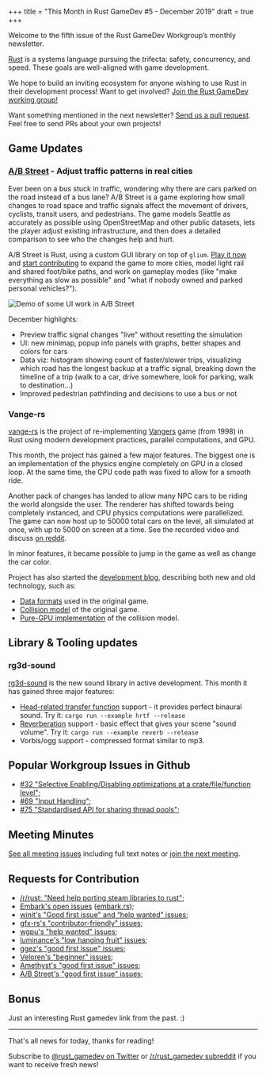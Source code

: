 +++
title = "This Month in Rust GameDev #5 - December 2019"
draft = true
+++

<!-- markdownlint-disable no-trailing-punctuation -->

Welcome to the fifth issue of the Rust GameDev Workgroup’s
monthly newsletter.

[Rust] is a systems language pursuing the trifecta:
safety, concurrency, and speed.
These goals are well-aligned with game development.

We hope to build an inviting ecosystem for anyone wishing
to use Rust in their development process!
Want to get involved? [Join the Rust GameDev working group!][join]

Want something mentioned in the next newsletter?
[Send us a pull request][pr].
Feel free to send PRs about your own projects!

[Rust]: https://rust-lang.org
[join]: https://github.com/rust-gamedev/wg#join-the-fun
[pr]: https://github.com/rust-gamedev/rust-gamedev.github.io

<!--
Ideal section structure is:

```
### [Title]

![image/GIF description](image link)

A paragraph or two with a summary and [useful links].

_Discussions:
[/r/rust](https://reddit.com/r/rust/todo),
[twitter](https://twitter.com/todo/status/123456)_

[Title]: https://first.link
[useful links]: https://other.link
```

Discussion links are added only if they contain
some actual interesting discussions.

If needed, a section can be split into subsections with a "------" delimiter.
-->

## Game Updates

### [A/B Street][abstreet] - Adjust traffic patterns in real cities

Ever been on a bus stuck in traffic, wondering why there are cars parked on the
road instead of a bus lane? A/B Street is a game exploring how small changes to
road space and traffic signals affect the movement of drivers, cyclists,
transit users, and pedestrians. The game models Seattle as accurately as
possible using OpenStreetMap and other public datasets, lets the player adjust
existing infrastructure, and then does a detailed comparison to see who the
changes help and hurt.

A/B Street is Rust, using a custom GUI library on top of `glium`. [Play it
now](https://github.com/dabreegster/abstreet/blob/master/docs/INSTRUCTIONS.md)
and [start contributing](https://github.com/dabreegster/abstreet/issues) to
expand the game to more cities, model light rail and shared foot/bike paths,
and work on gameplay modes (like "make everything as slow as possible" and
"what if nobody owned and parked personal vehicles?").

![Demo of some UI work in A/B Street](abstreet.gif)

December highlights:

- Preview traffic signal changes "live" without resetting the simulation
- UI: new minimap, popup info panels with graphs, better shapes and colors for
  cars
- Data viz: histogram showing count of faster/slower trips, visualizing which
  road has the longest backup at a traffic signal, breaking down the timeline
  of a trip (walk to a car, drive somewhere, look for parking, walk to
  destination...)
- Improved pedestrian pathfinding and decisions to use a bus or not

[abstreet]: https://github.com/dabreegster/abstreet#ab-street

### Vange-rs

[vange-rs](https://github.com/kvark/vange-rs) is the project of re-implementing [Vangers](https://en.wikipedia.org/wiki/Vangers) game (from 1998) in Rust using modern development practices, parallel computations, and GPU.

This month, the project has gained a few major features. The biggest one is an implementation of the physics engine completely on GPU in a closed loop. At the same time, the CPU code path was fixed to allow for a smooth ride.

Another pack of changes has landed to allow many NPC cars to be riding the world alongside the user. The renderer has shifted towards being completely instanced, and CPU physics computations were parallelized. The game can now host up to 50000 total cars on the level, all simulated at once, with up to 5000 on screen at a time. See the recorded video and discuss [on reddit](https://www.reddit.com/r/rust_gamedev/comments/eg3k6x/spawning_4k_of_cars_in_vangers/).

In minor features, it became possible to jump in the game as well as change the car color.

Project has also started the [development blog](http://kvark.github.io/vange-rs/), describing both new and old technology, such as:
  - [Data formats](https://kvark.github.io/vange-rs/2019/12/12/data-formats.html) used in the original game.
  - [Collision model](https://kvark.github.io/vange-rs/2019/12/17/collision-model.html) of the original game.
  - [Pure-GPU implementation](https://kvark.github.io/vange-rs/2019/12/19/gpu-collisions.html) of the collision model.

## Library & Tooling updates

### rg3d-sound

[rg3d-sound](https://github.com/mrDIMAS/rg3d-sound) is the new sound library in active development. This month it has gained three major features: 

- [Head-related transfer function](https://en.wikipedia.org/wiki/Head-related_transfer_function) support - it provides perfect binaural sound. Try it: `cargo run --example hrtf --release`
- [Reverberation](https://en.wikipedia.org/wiki/Reverberation) support - basic effect that gives your scene "sound volume". Try it: `cargo run --example reverb --release`
- Vorbis/ogg support - compressed format similar to mp3.

## Popular Workgroup Issues in Github

<!-- Up to 10 links to interesting issues -->

- [#32 "Selective Enabling/Disabling optimizations at a crate/file/function level"](https://github.com/rust-gamedev/wg/issues/32);
- [#69 "Input Handling"](https://github.com/rust-gamedev/wg/issues/69);
- [#75 "Standardised API for sharing thread pools"](https://github.com/rust-gamedev/wg/issues/75);

<!-- TODO: more issues -->

## Meeting Minutes

<!-- Up to 10 most important notes + a link to the full details -->

[See all meeting issues][label_meeting] including full text notes
or [join the next meeting][join].

[label_meeting]: https://github.com/rust-gamedev/wg/issues?q=label%3Ameeting

## Requests for Contribution

<!-- Links to "good first issue"-labels or direct links to specific tasks -->

- [/r/rust: "Need help porting steam libraries to rust"][help-steam-libs];
- [Embark's open issues][embark-open-issues] ([embark.rs]);
- [winit's "Good first issue" and “help wanted” issues][winit-issues];
- [gfx-rs's "contributor-friendly" issues][gfx-issues];
- [wgpu's "help wanted" issues][wgpu-help-wanted];
- [luminance's "low hanging fruit" issues][luminance-fruits];
- [ggez's "good first issue" issues][ggez-issues];
- [Veloren's "beginner" issues][veloren-beginner];
- [Amethyst's "good first issue" issues][amethyst-issues];
- [A/B Street's "good first issue" issues][abstreet-issues];

[help-steam-libs]: https://reddit.com/r/rust/comments/diuqg7/need_help_porting_steam_libraries_to_rust
[embark.rs]: https://embark.rs
[embark-open-issues]: https://github.com/search?q=user:EmbarkStudios+state:open
[winit-issues]: https://github.com/rust-windowing/winit/issues?utf8=✓&q=is%3Aissue+is%3Aopen+label%3A%22status%3A+help+wanted%22+label%3A%22Good+first+issue%22
[gfx-issues]: https://github.com/gfx-rs/gfx/issues?q=is%3Aissue+is%3Aopen+label%3Acontributor-friendly
[wgpu-help-wanted]: https://github.com/gfx-rs/wgpu-rs/issues?q=is%3Aissue+is%3Aopen+label%3A%22help+wanted%22
[luminance-fruits]: https://github.com/phaazon/luminance-rs/issues?q=is%3Aissue+is%3Aopen+label%3A%22low+hanging+fruit%22
[ggez-issues]: https://github.com/ggez/ggez/labels/%2AGOOD%20FIRST%20ISSUE%2A
[veloren-beginner]: https://gitlab.com/veloren/veloren/issues?label_name=beginner
[amethyst-issues]: https://github.com/amethyst/amethyst/issues?q=is%3Aissue+is%3Aopen+label%3A%22good+first+issue%22
[abstreet-issues]: https://github.com/dabreegster/abstreet/issues?q=is%3Aissue+is%3Aopen+label%3A%22good+first+issue%22

## Bonus

<!-- Bonus section to make the newsletter more interesting
and highlight events from the past. -->

Just an interesting Rust gamedev link from the past. :)

------

That's all news for today, thanks for reading!

Subscribe to [@rust_gamedev on Twitter][@rust_gamedev]
or [/r/rust_gamedev subreddit][/r/rust_gamedev] if you want to receive fresh news!

<!--
TODO: Add real links and un-comment once this post is published
**Discussions of this post**:
[/r/rust](TODO),
[twitter](TODO).
-->

[/r/rust_gamedev]: https://reddit.com/r/rust_gamedev
[@rust_gamedev]: https://twitter.com/rust_gamedev
